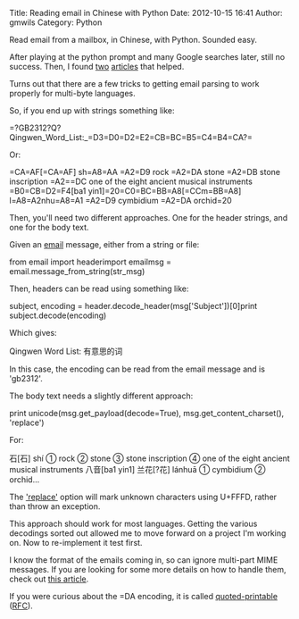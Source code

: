 Title: Reading email in Chinese with Python
Date: 2012-10-15 16:41
Author: gmwils
Category: Python

Read email from a mailbox, in Chinese, with Python. Sounded easy.

</p>

After playing at the python prompt and many Google searches later, still
no success. Then, I found [two][] [articles][] that helped.

</p>

Turns out that there are a few tricks to getting email parsing to work
properly for multi-byte languages.

</p>

So, if you end up with strings something like:

</p>

<p>
    =?GB2312?Q?Qingwen_Word_List:_=D3=D0=D2=E2=CB=BC=B5=C4=B4=CA?=

</p>

Or:

</p>

<p>
    =CA=AF[=CA=AF] sh=A8=AA =A2=D9 rock =A2=DA stone =A2=DB stone inscription =A2==DC one of the eight ancient musical instruments =B0=CB=D2=F4[ba1 yin1]=20=C0=BC=BB=A8[=CCm=BB=A8] l=A8=A2nhu=A8=A1 =A2=D9 cymbidium =A2=DA orchid=20

</p>

Then, you'll need two different approaches. One for the header strings,
and one for the body text.

</p>

Given an [email][] message, either from a string or file:

</p>

<p>
    from email import headerimport emailmsg = email.message_from_string(str_msg)

</p>

Then, headers can be read using something like:

</p>

<p>
    subject, encoding = header.decode_header(msg['Subject'])[0]print subject.decode(encoding)

</p>

Which gives:

</p>

<p>
    Qingwen Word List: 有意思的词

</p>

In this case, the encoding can be read from the email message and is
'gb2312'.

</p>

The body text needs a slightly different approach:

</p>

<p>
    print unicode(msg.get_payload(decode=True), msg.get_content_charset(), 'replace')

</p>

For:

</p>

<p>
    石[石] shí ① rock ② stone ③ stone inscription ④ one of the eight ancient musical instruments 八音[ba1 yin1] 兰花[?花] lánhuā ① cymbidium ② orchid...

</p>

The ['replace'][] option will mark unknown characters using U+FFFD,
rather than throw an exception.

</p>

This approach should work for most languages. Getting the various
decodings sorted out allowed me to move forward on a project I'm working
on. Now to re-implement it test first.

</p>

I know the format of the emails coming in, so can ignore multi-part MIME
messages. If you are looking for some more details on how to handle
them, check out [this article][two].

</p>

If you were curious about the =DA encoding, it is called
[quoted-printable][] ([RFC][]).

</p>

  [two]: http://ginstrom.com/scribbles/2007/11/19/parsing-multilingual-email-with-python/
  [articles]: http://lobstertech.com/python_unicode.html#hands_on_with_asian_spam
  [email]: http://docs.python.org/library/email.html
  ['replace']: http://docs.python.org/library/functions.html?highlight=unicode#unicode
  [quoted-printable]: http://en.wikipedia.org/wiki/Quoted-printable
  [RFC]: http://tools.ietf.org/html/rfc2045#section-6.7
